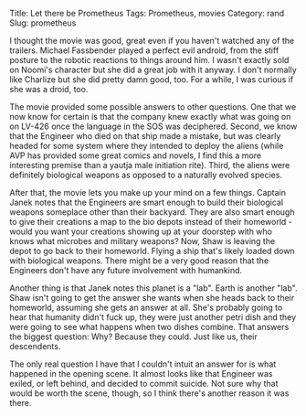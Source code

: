 Title: Let there be Prometheus
Tags: Prometheus, movies
Category: rand
Slug: prometheus

I thought the movie was good, great even if you haven't watched any of the trailers. Michael Fassbender played a perfect evil android, from the stiff posture to the robotic reactions to things around him. I wasn't exactly sold on Noomi's character but she did a great job with it anyway. I don't normally like Charlize but she did pretty damn good, too. For a while, I was curious if she was a droid, too.

The movie provided some possible answers to other questions. One that we now know for certain is that the company knew exactly what was going on on LV-426 once the language in the SOS was deciphered. Second, we know that the Engineer who died on that ship made a mistake, but was clearly headed for some system where they intended to deploy the aliens (while AVP has provided some great comics and novels, I find this a more interesting premise than a yautja male initiation rite). Third, the aliens were definitely biological weapons as opposed to a naturally evolved species.

After that, the movie lets you make up your mind on a few things. Captain Janek notes that the Engineers are smart enough to build their biological weapons someplace other than their backyard. They are also smart enough to give their creations a map to the bio depots instead of their homeworld - would you want your creations showing up at your doorstep with who knows what microbes and military weapons? Now, Shaw is leaving the depot to go back to their homeworld. Flying a ship that's likely loaded down with biological weapons. There might be a very good reason that the Engineers don't have any future involvement with humankind.

Another thing is that Janek notes this planet is a "lab". Earth is another "lab". Shaw isn't going to get the answer she wants when she heads back to their homeworld, assuming she gets an answer at all. She's probably going to hear that humanity didn't fuck up, they were just another petri dish and they were going to see what happens when two dishes combine. That answers the biggest question: Why? Because they could. Just like us, their descendents.

The only real question I have that I couldn't intuit an answer for is what happened in the opening scene. It almost looks like that Engineer was exiled, or left behind, and decided to commit suicide. Not sure why that would be worth the scene, though, so I think there's another reason it was there.